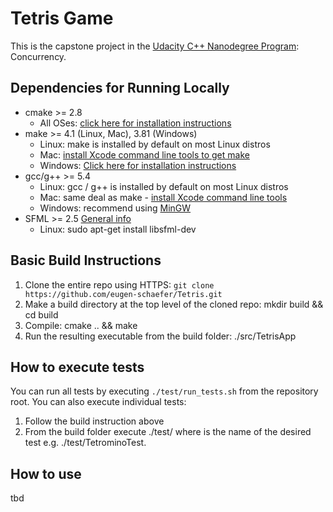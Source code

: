 # Tetris Game

[comment]: # (<img src="some_file.gif"/>)

This is the capstone project in the [Udacity C++ Nanodegree Program](https://www.udacity.com/course/c-plus-plus-nanodegree--nd213): Concurrency. 


## Dependencies for Running Locally
* cmake >= 2.8
  * All OSes: [click here for installation instructions](https://cmake.org/install/)
* make >= 4.1 (Linux, Mac), 3.81 (Windows)
  * Linux: make is installed by default on most Linux distros
  * Mac: [install Xcode command line tools to get make](https://developer.apple.com/xcode/features/)
  * Windows: [Click here for installation instructions](http://gnuwin32.sourceforge.net/packages/make.htm)
* gcc/g++ >= 5.4
  * Linux: gcc / g++ is installed by default on most Linux distros
  * Mac: same deal as make - [install Xcode command line tools](https://developer.apple.com/xcode/features/)
  * Windows: recommend using [MinGW](http://www.mingw.org/)
* SFML >= 2.5 [General info](https://www.sfml-dev.org/)
  * Linux: sudo apt-get install libsfml-dev

## Basic Build Instructions

1. Clone the entire repo using HTTPS:
   ```git clone https://github.com/eugen-schaefer/Tetris.git```
2. Make a build directory at the top level of the cloned repo: mkdir build && cd build
3. Compile: cmake .. && make
4. Run the resulting executable from the build folder: ./src/TetrisApp

## How to execute tests
You can run all tests by executing `./test/run_tests.sh` from the repository root.
You can also execute individual tests:
1. Follow the build instruction above
2. From the build folder execute ./test/<testname> where <testname> is the name of the desired test e.g. ./test/TetrominoTest.

## How to use

tbd